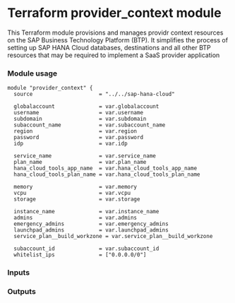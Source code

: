 # Terraform provider_context module

This Terraform module provisions and manages providr context resources on the SAP Business Technology Platform (BTP). 
It simplifies the process of setting up SAP HANA Cloud databases, destinations and all other BTP resources that may be required to implement a SaaS provider application 

### Module usage

```hcl
module "provider_context" {
  source                     = "../../sap-hana-cloud"

  globalaccount              = var.globalaccount
  username                   = var.username
  subdomain                  = var.subdomain
  subaccount_name            = var.subaccount_name 
  region                     = var.region
  password                   = var.password
  idp                        = var.idp

  service_name               = var.service_name
  plan_name                  = var.plan_name
  hana_cloud_tools_app_name  = var.hana_cloud_tools_app_name
  hana_cloud_tools_plan_name = var.hana_cloud_tools_plan_name

  memory                     = var.memory
  vcpu                       = var.vcpu
  storage                    = var.storage

  instance_name              = var.instance_name
  admins                     = var.admins
  emergency_admins           = var.emergency_admins
  launchpad_admins           = var.launchpad_admins
  service_plan__build_workzone = var.service_plan__build_workzone

  subaccount_id              = var.subaccount_id
  whitelist_ips              = ["0.0.0.0/0"]
```

### Inputs

### Outputs


